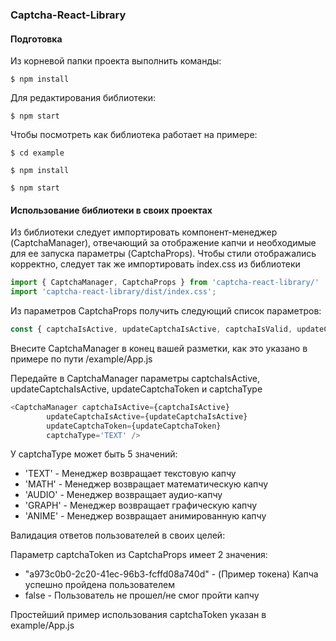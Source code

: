 ### Captcha-React-Library

#### Подготовка

Из корневой папки проекта выполнить команды:

`$ npm install`

Для редактирования библиотеки:

`$ npm start`

Чтобы посмотреть как библиотека работает на примере:

`$ cd example`

`$ npm install`

`$ npm start`

#### Использование библиотеки в своих проектах

Из библиотеки следует импортировать компонент-менеджер (CaptchaManager), отвечающий за отображение капчи 
и необходимые для ее запуска параметры (CaptchaProps).
Чтобы стили отображались корректно, следует так же импортировать index.css из библиотеки

```javascript
import { CaptchaManager, CaptchaProps } from 'captcha-react-library/'
import 'captcha-react-library/dist/index.css';
```

Из параметров CaptchaProps получить следующий список параметров:

```javascript
const { captchaIsActive, updateCaptchaIsActive, captchaIsValid, updateCaptchaStatus } = CaptchaProps();
```

Внесите CaptchaManager в конец вашей разметки, как это указано в примере по пути /example/App.js

Передайте в CaptchaManager параметры captchaIsActive, updateCaptchaIsActive, updateCaptchaToken и captchaType

```javascript
<CaptchaManager captchaIsActive={captchaIsActive}
        updateCaptchaIsActive={updateCaptchaIsActive}
        updateCaptchaToken={updateCaptchaToken}
        captchaType='TEXT' />
```

У captchaType может быть 5 значений:

+ 'TEXT' - Менеджер возвращает текстовую капчу
+ 'MATH' - Менеджер возвращает математическую капчу
+ 'AUDIO' - Менеджер возвращает аудио-капчу
+ 'GRAPH' - Менеджер возвращает графическую капчу
+ 'ANIME' - Менеджер возвращает анимированную капчу

Валидация ответов пользователей в своих целей:

Параметр captchaToken из CaptchaProps имеет 2 значения:
+ "a973c0b0-2c20-41ec-96b3-fcffd08a740d" - (Пример токена) Капча успешно пройдена пользователем
+ false - Пользователь не прошел/не смог пройти капчу

Простейший пример использования captchaToken указан в example/App.js
